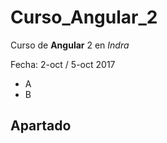 # Curso_Angular_2 #

Curso de **Angular** 2 en *Indra*

Fecha: 2-oct / 5-oct 2017

- A
- B

## Apartado ##